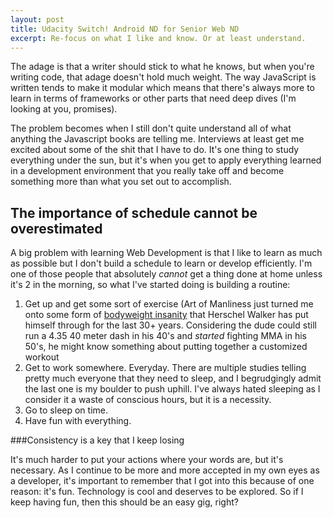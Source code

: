 ```yaml
---
layout: post
title: Udacity Switch! Android ND for Senior Web ND
excerpt: Re-focus on what I like and know. Or at least understand.
---
```


The adage is that a writer should stick to what he knows, but when you're writing code, that adage doesn't hold much weight. The way JavaScript is written tends to make it modular which means that there's always more to learn in terms of frameworks or other parts that need deep dives (I'm looking at you, promises).

The problem becomes when I still don't quite understand all of what anything the Javascript books are telling me. Interviews at least get me excited about some of the shit that I have to do. It's one thing to study everything under the sun, but it's when you get to apply everything learned in a development environment that you really take off and become something more than what you set out to accomplish.

## The importance of schedule cannot be overestimated

A big problem with learning Web Development is that I like to learn as much as possible but I don't build a schedule to learn or develop efficiently. I'm one of those people that absolutely *cannot* get a thing done at home unless it's 2 in the morning, so what I've started doing is building a routine:

1.  Get up and get some sort of exercise (Art of Manliness just turned me onto some form of [bodyweight insanity](http://www.artofmanliness.com/2016/07/19/the-herschel-walker-workout/) that Herschel Walker has put himself through for the last 30+ years. Considering the dude could still run a 4.35 40 meter dash in his 40's and *started* fighting MMA in his 50's, he might know something about putting together a customized workout
2.  Get to work somewhere. Everyday. There are multiple studies telling pretty much everyone that they need to sleep, and I begrudgingly admit the last one is my boulder to push uphill. I've always hated sleeping as I consider it a waste of conscious hours, but it is a necessity.
3.  Go to sleep on time.
4.  Have fun with everything.

###Consistency is a key that I keep losing

It's much harder to put your actions where your words are, but it's necessary. As I continue to be more and more accepted in my own eyes as a developer, it's important to remember that I got into this because of one reason: it's fun. Technology is cool and deserves to be explored. So if I keep having fun, then this should be an easy gig, right?

